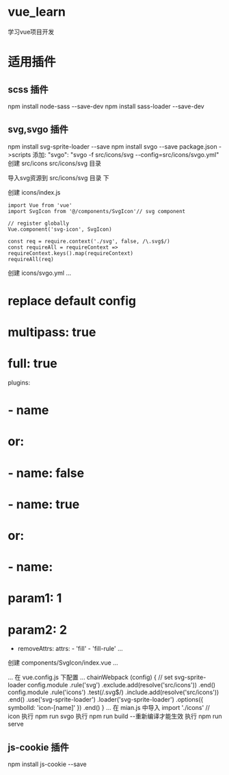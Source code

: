 # vue_learn
学习vue项目开发

# 适用插件
## scss 插件
npm install node-sass --save-dev
npm install sass-loader --save-dev

## svg,svgo 插件
npm install svg-sprite-loader --save
npm install svgo --save
package.json ->scripts 添加: "svgo": "svgo -f src/icons/svg --config=src/icons/svgo.yml"
创建 src/icons src/icons/svg 目录 

导入svg资源到 src/icons/svg 目录 下

创建 icons/index.js
```
import Vue from 'vue'
import SvgIcon from '@/components/SvgIcon'// svg component

// register globally
Vue.component('svg-icon', SvgIcon)

const req = require.context('./svg', false, /\.svg$/)
const requireAll = requireContext => requireContext.keys().map(requireContext)
requireAll(req)
```
创建 icons/svgo.yml
...
# replace default config

# multipass: true
# full: true

plugins:

  # - name
  #
  # or:
  # - name: false
  # - name: true
  #
  # or:
  # - name:
  #     param1: 1
  #     param2: 2

- removeAttrs:
    attrs:
      - 'fill'
      - 'fill-rule'
...

创建 components/SvgIcon/index.vue
...
<template>
  <div
    v-if="isExternal"
    :style="styleExternalIcon"
    class="svg-external-icon svg-icon"
    v-on="$listeners"
  />
  <svg
    v-else
    :class="svgClass"
    aria-hidden="true"
    v-on="$listeners"
  >
    <use :xlink:href="iconName" />
  </svg>
</template>

<script>
// doc: https://panjiachen.github.io/vue-element-admin-site/feature/component/svg-icon.html#usage
import { isExternal } from '@/utils/validate'

export default {
  name: 'SvgIcon',
  props: {
    iconClass: {
      type: String,
      required: true
    },
    className: {
      type: String,
      default: ''
    }
  },
  computed: {
    isExternal() {
      return isExternal(this.iconClass)
    },
    iconName() {
      return `#icon-${this.iconClass}`
    },
    svgClass() {
      if (this.className) {
        return 'svg-icon ' + this.className
      } else {
        return 'svg-icon'
      }
    },
    styleExternalIcon() {
      return {
        mask: `url(${this.iconClass}) no-repeat 50% 50%`,
        '-webkit-mask': `url(${this.iconClass}) no-repeat 50% 50%`
      }
    }
  }
}
</script>

<style scoped>
.svg-icon {
  width: 1em;
  height: 1em;
  vertical-align: -0.15em;
  fill: currentColor;
  overflow: hidden;
}

.svg-external-icon {
  background-color: currentColor;
  mask-size: cover !important;
  display: inline-block;
}
</style>
...
在 vue.config.js 下配置 
...
  chainWebpack (config) {
    // set svg-sprite-loader
    config.module
      .rule('svg')
      .exclude.add(resolve('src/icons'))
      .end()
    config.module
      .rule('icons')
      .test(/\.svg$/)
      .include.add(resolve('src/icons'))
      .end()
      .use('svg-sprite-loader')
      .loader('svg-sprite-loader')
      .options({
        symbolId: 'icon-[name]'
      })
      .end()
  }
...
在 mian.js 中导入 import './icons' // icon
执行 npm run svgo
执行 npm run build  --重新编译才能生效
执行 npm run serve


## js-cookie 插件
npm install js-cookie --save

